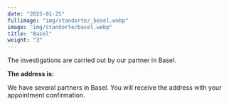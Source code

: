 ```yaml
---
date: "2025-01-25"
fullimage: "img/standorte/_basel.webp"
image: "img/standorte/basel.webp"
title: "Basel"
weight: "3"
---
```


The investigations are carried out by our partner in Basel.

**The address is:**

We have several partners in Basel. You will receive the address with your appointment confirmation.
